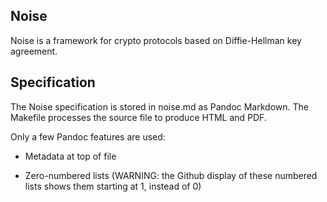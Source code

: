 
Noise
---------
Noise is a framework for crypto protocols based on Diffie-Hellman key agreement.

Specification
---------------

The Noise specification is stored in noise.md as Pandoc Markdown.  The Makefile
processes the source file to produce HTML and PDF.

Only a few Pandoc features are used:

 - Metadata at top of file

 - Zero-numbered lists (WARNING: the Github display of these numbered lists
   shows them starting at 1, instead of 0)

